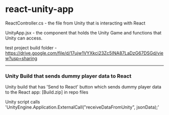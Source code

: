 # react-unity-app

ReactController.cs - the file from Unity that is interacting with React

UnityApp.jsx - the component that holds the Unity Game and functions that Unity can access.

test project build folder - https://drive.google.com/file/d/17ujw1VYXkci23Zc5INA87LaDzG67DSGd/view?usp=sharing

---

### Unity Build that sends dummy player data to React

Unity build that has 'Send to React' button which sends dummy player data to the React app: [Build.zip] in repo files

Unity script calls 'UnityEngine.Application.ExternalCall("receiveDataFromUnity", jsonData);'

